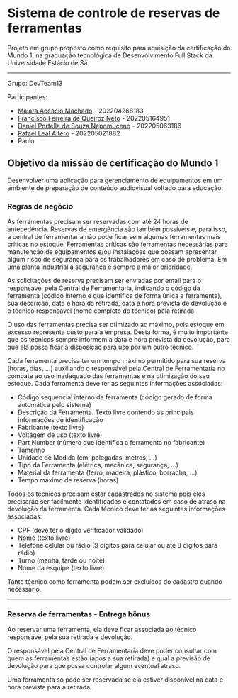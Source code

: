<h1>Sistema de controle de reservas de ferramentas</h1>

<p>Projeto em grupo proposto como requisito para aquisição da certificação do Mundo 1, na graduação tecnológica de Desenvolvimento Full Stack da Universidade Estácio de Sá</p>
<hr>
<p>Grupo: DevTeam13</p>
<p>Participantes:</p>
<ul>
<li><a href="https://github.com/Axemay">Maiara Accacio Machado</a> - 202204268183</li>
<li><a href="https://github.com/fneto1723">Francisco Ferreira de Queiroz Neto</a> - 202205164951</li>
<li><a href="https://github.com/dpsndroid">Daniel Portella de Souza Nepomuceno</a> - 202205063186</li>
<li><a href="https://github.com/Rafa1a">Rafael Leal Altero</a> - 202205021882</li>
<li>Paulo</li>
</ul>

<h2>Objetivo da missão de certificação do Mundo 1</h2>
<p>Desenvolver uma aplicação para gerenciamento de equipamentos em um ambiente de preparação de conteúdo audiovisual voltado para educação.</p>

<h3>Regras de negócio</h3>

<p>As ferramentas precisam ser reservadas com até 24 horas de antecedência. Reservas de emergência são também possíveis e, para isso, a central de ferramentaria não pode ficar sem algumas ferramentas mais críticas no estoque. Ferramentas críticas são ferramentas necessárias para manutenção de equipamentos e/ou instalações que possam apresentar algum risco de segurança para os trabalhadores em caso de problema. Em uma planta industrial a segurança é sempre a maior prioridade.</p>

<p>As solicitações de reserva precisam ser enviadas por email para o responsável pela Central de Ferramentaria, indicando o código da ferramenta (código interno e que identifica de forma única a ferramenta), sua descrição, data e hora da retirada, data e hora prevista de devolução e o técnico responsável (nome completo do técnico) pela retirada.</p>

<p>O uso das ferramentas precisa ser otimizado ao máximo, pois estoque em excesso representa custo para a empresa. Desta forma, é muito importante que os técnicos sempre informem a data e hora prevista da devolução, para que ela possa ficar à disposição para uso por um outro técnico.</p>

<p>Cada ferramenta precisa ter um tempo máximo permitido para sua reserva (horas, dias, ...) auxiliando o responsável pela Central de Ferramentaria no combate ao uso inadequado das ferramentas e na otimização do seu estoque. Cada ferramenta deve ter as seguintes informações associadas:

<ul>
<li>Código sequencial interno da ferramenta (código gerado de forma automática pelo sistema)</li>
<li>Descrição da Ferramenta. Texto livre contendo as principais informações de identificação</li>
<li>Fabricante (texto livre)</li>
<li>Voltagem de uso (texto livre)</li>
<li>Part Number (número que identifica a ferramenta no fabricante)</li>
<li>Tamanho</li>
<li>Unidade de Medida (cm, polegadas, metros, ...)</li>
<li>Tipo da Ferramenta (elétrica, mecânica, segurança, ...)</li>
<li>Material da ferramenta (ferro, madeira, plástico, borracha, ...)</li>
<li>Tempo máximo de reserva (horas)</li>
</ul>


<p>Todos os técnicos precisam estar cadastrados no sistema pois eles precisarão ser facilmente identificados e contatados em caso de atraso na devolução da ferramenta. Cada técnico deve ter as seguintes informações associadas:

<ul>
<li>CPF (deve ter o digito verificador validado)</li>
<li>Nome (texto livre)</li>
<li>Telefone celular ou rádio (9 dígitos para celular ou até 8 dígitos para rádio)</li>
<li>Turno (manhã, tarde ou noite)</li>
<li>Nome da esquipe (texto livre)</li>
</ul>

<p>Tanto técnico como ferramenta podem ser excluídos do cadastro quando necessário.</p>

<hr>
<h3>Reserva de ferramentas - Entrega bônus</h3>
<p>Ao reservar uma ferramenta, ela deve ficar associada ao técnico responsável pela sua retirada e devolução.</p>
<p>O responsável pela Central de Ferramentaria deve poder consultar com quem as ferramentas estão (após a sua retirada) e qual a previsão de devolução para que possa controlar algum eventual atraso. </p>
<p>Uma ferramenta só pode ser reservada se ela estiver disponível na data e hora prevista para a retirada. </p>



